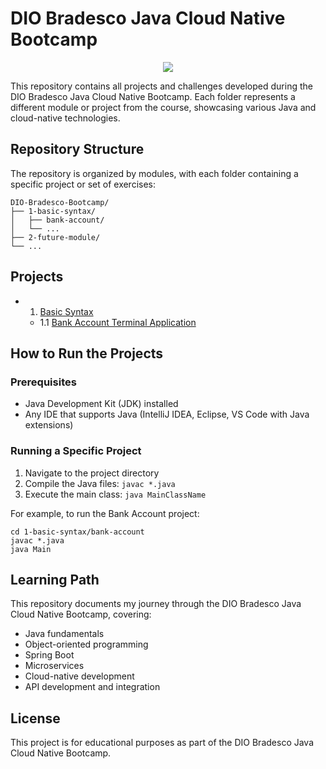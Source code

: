 # DIO Bradesco Java Cloud Native Bootcamp

<div align="center" text-align="center">
    <img src="https://capsule-render.vercel.app/api?type=waving&height=300&color=gradient&text=DIO%20Bradesco&desc=Java%20Cloud%20Native&descSize=30&reversal=false">
</div>

This repository contains all projects and challenges developed during the DIO Bradesco Java Cloud Native Bootcamp. Each folder represents a different module or project from the course, showcasing various Java and cloud-native technologies.

## Repository Structure

The repository is organized by modules, with each folder containing a specific project or set of exercises:

```
DIO-Bradesco-Bootcamp/
├── 1-basic-syntax/       
│   ├── bank-account/   
│   └── ...
├── 2-future-module/       
└── ...
```

## Projects

- 1. [Basic Syntax]()
  - 1.1 [Bank Account Terminal Application]()

## How to Run the Projects

### Prerequisites
- Java Development Kit (JDK) installed
- Any IDE that supports Java (IntelliJ IDEA, Eclipse, VS Code with Java extensions)

### Running a Specific Project
1. Navigate to the project directory
2. Compile the Java files: `javac *.java`
3. Execute the main class: `java MainClassName`

For example, to run the Bank Account project:
```
cd 1-basic-syntax/bank-account
javac *.java
java Main
```

## Learning Path

This repository documents my journey through the DIO Bradesco Java Cloud Native Bootcamp, covering:

- Java fundamentals
- Object-oriented programming
- Spring Boot
- Microservices
- Cloud-native development
- API development and integration

## License

This project is for educational purposes as part of the DIO Bradesco Java Cloud Native Bootcamp.
